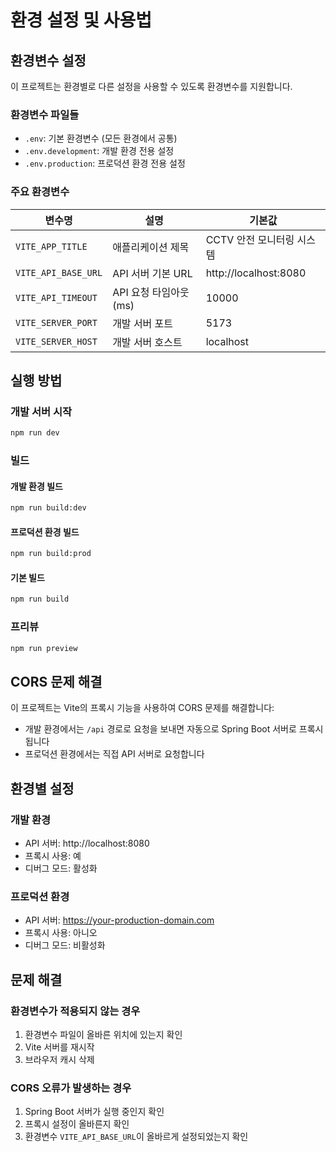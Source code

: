 # 환경 설정 및 사용법

## 환경변수 설정

이 프로젝트는 환경별로 다른 설정을 사용할 수 있도록 환경변수를 지원합니다.

### 환경변수 파일들

- `.env`: 기본 환경변수 (모든 환경에서 공통)
- `.env.development`: 개발 환경 전용 설정
- `.env.production`: 프로덕션 환경 전용 설정

### 주요 환경변수

| 변수명 | 설명 | 기본값 |
|--------|------|--------|
| `VITE_APP_TITLE` | 애플리케이션 제목 | CCTV 안전 모니터링 시스템 |
| `VITE_API_BASE_URL` | API 서버 기본 URL | http://localhost:8080 |
| `VITE_API_TIMEOUT` | API 요청 타임아웃 (ms) | 10000 |
| `VITE_SERVER_PORT` | 개발 서버 포트 | 5173 |
| `VITE_SERVER_HOST` | 개발 서버 호스트 | localhost |

## 실행 방법

### 개발 서버 시작
```bash
npm run dev
```

### 빌드

#### 개발 환경 빌드
```bash
npm run build:dev
```

#### 프로덕션 환경 빌드
```bash
npm run build:prod
```

#### 기본 빌드
```bash
npm run build
```

### 프리뷰
```bash
npm run preview
```

## CORS 문제 해결

이 프로젝트는 Vite의 프록시 기능을 사용하여 CORS 문제를 해결합니다:

- 개발 환경에서는 `/api` 경로로 요청을 보내면 자동으로 Spring Boot 서버로 프록시됩니다
- 프로덕션 환경에서는 직접 API 서버로 요청합니다

## 환경별 설정

### 개발 환경
- API 서버: http://localhost:8080
- 프록시 사용: 예
- 디버그 모드: 활성화

### 프로덕션 환경
- API 서버: https://your-production-domain.com
- 프록시 사용: 아니오
- 디버그 모드: 비활성화

## 문제 해결

### 환경변수가 적용되지 않는 경우
1. 환경변수 파일이 올바른 위치에 있는지 확인
2. Vite 서버를 재시작
3. 브라우저 캐시 삭제

### CORS 오류가 발생하는 경우
1. Spring Boot 서버가 실행 중인지 확인
2. 프록시 설정이 올바른지 확인
3. 환경변수 `VITE_API_BASE_URL`이 올바르게 설정되었는지 확인
